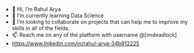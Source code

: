 - 👋 Hi, I’m Rahul Arya
- 🌱 I’m currently learning Data Science
- 💞️ I’m looking to collaborate on projects that can help me to improve my skills in all of the fields.
- 📫 Reach me on any of the platform with username @[imdeadlock]
- https://www.linkedin.com/in/rahul-arya-34b912225

<!---
imdeadlock/imdeadlock is a ✨ special ✨ repository because its `README.md` (this file) appears on your GitHub profile.
You can click the Preview link to take a look at your changes.
--->
